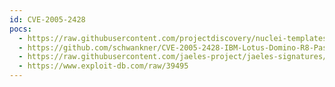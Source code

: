 ```yaml
---
id: CVE-2005-2428
pocs:
  - https://raw.githubusercontent.com/projectdiscovery/nuclei-templates/master/cves/CVE-2005-2428.yaml
  - https://github.com/schwankner/CVE-2005-2428-IBM-Lotus-Domino-R8-Password-Hash-Extraction-Exploit
  - https://raw.githubusercontent.com/jaeles-project/jaeles-signatures/master/cves/lotus-domino-info-leak-cve-2005-2428.yaml
  - https://www.exploit-db.com/raw/39495
---
```

